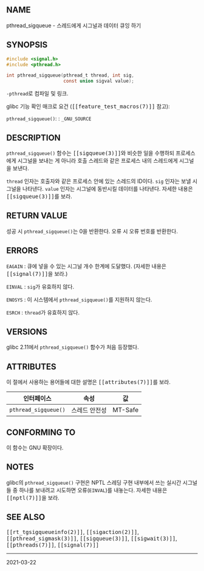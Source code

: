 ## NAME

pthread_sigqueue - 스레드에게 시그널과 데이터 큐잉 하기

## SYNOPSIS

```c
#include <signal.h>
#include <pthread.h>

int pthread_sigqueue(pthread_t thread, int sig,
                     const union sigval value);
```

`-pthread`로 컴파일 및 링크.

glibc 기능 확인 매크로 요건 (<tt>[[feature_test_macros(7)]]</tt> 참고):

`pthread_sigqueue()`:
:   `_GNU_SOURCE`

## DESCRIPTION

`pthread_sigqueue()` 함수는 <tt>[[sigqueue(3)]]</tt>와 비슷한 일을 수행하되 프로세스에게 시그널을 보내는 게 아니라 호출 스레드와 같은 프로세스 내의 스레드에게 시그널을 보낸다.

`thread` 인자는 호출자와 같은 프로세스 안에 있는 스레드의 ID이다. `sig` 인자는 보낼 시그널을 나타낸다. `value` 인자는 시그널에 동반시킬 데이터를 나타낸다. 자세한 내용은 <tt>[[sigqueue(3)]]</tt>를 보라.

## RETURN VALUE

성공 시 `pthread_sigqueue()`는 0을 반환한다. 오류 시 오류 번호를 반환한다.

## ERRORS

`EAGAIN`
:   큐에 넣을 수 있는 시그널 개수 한계에 도달했다. (자세한 내용은 <tt>[[signal(7)]]</tt>을 보라.)

`EINVAL`
:   `sig`가 유효하지 않다.

`ENOSYS`
:   이 시스템에서 `pthread_sigqueue()`를 지원하지 않는다.

`ESRCH`
:   `thread`가 유효하지 않다.

## VERSIONS

glibc 2.11에서 `pthread_sigqueue()` 함수가 처음 등장했다.

## ATTRIBUTES

이 절에서 사용하는 용어들에 대한 설명은 <tt>[[attributes(7)]]</tt>를 보라.

| 인터페이스 | 속성 | 값 |
| --- | --- | --- |
| `pthread_sigqueue()` | 스레드 안전성 | MT-Safe |

## CONFORMING TO

이 함수는 GNU 확장이다.

## NOTES

glibc의 `pthread_sigqueue()` 구현은 NPTL 스레딩 구현 내부에서 쓰는 실시간 시그널들 중 하나를 보내려고 시도하면 오류(`EINVAL`)를 내놓는다. 자세한 내용은 <tt>[[nptl(7)]]</tt>을 보라.

## SEE ALSO

<tt>[[rt_tgsigqueueinfo(2)]]</tt>, <tt>[[sigaction(2)]]</tt>, <tt>[[pthread_sigmask(3)]]</tt>, <tt>[[sigqueue(3)]]</tt>, <tt>[[sigwait(3)]]</tt>, <tt>[[pthreads(7)]]</tt>, <tt>[[signal(7)]]</tt>

----

2021-03-22
